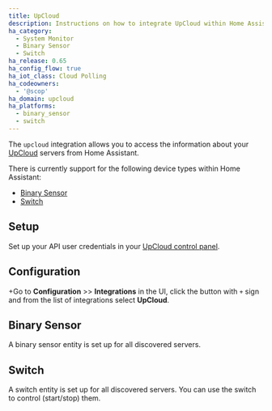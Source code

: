 ```yaml
---
title: UpCloud
description: Instructions on how to integrate UpCloud within Home Assistant.
ha_category:
  - System Monitor
  - Binary Sensor
  - Switch
ha_release: 0.65
ha_config_flow: true
ha_iot_class: Cloud Polling
ha_codeowners:
  - '@scop'
ha_domain: upcloud
ha_platforms:
  - binary_sensor
  - switch
---
```


The `upcloud` integration allows you to access the information about your [UpCloud](https://upcloud.com/) servers from Home Assistant.

There is currently support for the following device types within Home Assistant:

- [Binary Sensor](#binary-sensor)
- [Switch](#switch)

## Setup

Set up your API user credentials in your [UpCloud control panel](https://hub.upcloud.com/).

## Configuration

+Go to **Configuration** >> **Integrations** in the UI, click the button with `+` sign and from the list of integrations select **UpCloud**.

## Binary Sensor

A binary sensor entity is set up for all discovered servers.

## Switch

A switch entity is set up for all discovered servers. You can use the switch to control (start/stop) them.
